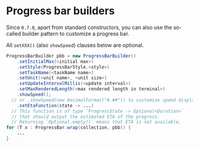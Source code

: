 # Progress bar builders

Since `0.7.0`, apart from standard constructors, you can also use the so-called builder pattern to customize a progress bar.

All `setXXX()` (also `showSpeed`) clauses below are optional. 

``` java
ProgressBarBuilder pbb = new ProgressBarBuilder()
    .setInitialMax(<initial max>)
    .setStyle(ProgressBarStyle.<style>)
    .setTaskName(<taskName name>)
    .setUnit(<unit name>, <unit size>)
    .setUpdateIntervalMillis(<update interval>)
    .setMaxRenderedLength(<max rendered length in terminal>)
    .showSpeed();
  // or .showSpeed(new DecimalFormat("#.##")) to customize speed display
    .setEtaFunction(state -> ...)
  // This function is of type `ProgressState -> Optional<Duration>` 
  // that should output the estimated ETA of the progress.
  // Returning `Optional.empty()` means that ETA is not available.
for (T x : ProgressBar.wrap(collection, pbb)) {
    ...
}
```
